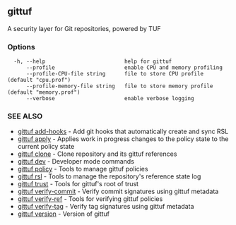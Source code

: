 ## gittuf

A security layer for Git repositories, powered by TUF

### Options

```
  -h, --help                         help for gittuf
      --profile                      enable CPU and memory profiling
      --profile-CPU-file string      file to store CPU profile (default "cpu.prof")
      --profile-memory-file string   file to store memory profile (default "memory.prof")
      --verbose                      enable verbose logging
```

### SEE ALSO

* [gittuf add-hooks](gittuf_add-hooks.md)	 - Add git hooks that automatically create and sync RSL
* [gittuf apply](gittuf_apply.md)    - Applies work in progress changes to the policy state to the current policy state
* [gittuf clone](gittuf_clone.md)	 - Clone repository and its gittuf references
* [gittuf dev](gittuf_dev.md)	 - Developer mode commands
* [gittuf policy](gittuf_policy.md)	 - Tools to manage gittuf policies
* [gittuf rsl](gittuf_rsl.md)	 - Tools to manage the repository's reference state log
* [gittuf trust](gittuf_trust.md)	 - Tools for gittuf's root of trust
* [gittuf verify-commit](gittuf_verify-commit.md)	 - Verify commit signatures using gittuf metadata
* [gittuf verify-ref](gittuf_verify-ref.md)	 - Tools for verifying gittuf policies
* [gittuf verify-tag](gittuf_verify-tag.md)	 - Verify tag signatures using gittuf metadata
* [gittuf version](gittuf_version.md)	 - Version of gittuf

